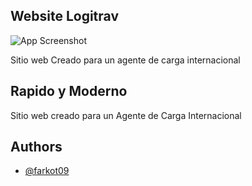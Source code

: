 ## Website Logitrav

![App Screenshot](https://lsabun.com/images/lsawebsite.jpeg)

Sitio web Creado para un agente de carga internacional
## Rapido y Moderno

Sitio web creado para un Agente de Carga Internacional


## Authors

- [@farkot09](https://github.com/farkot09)
